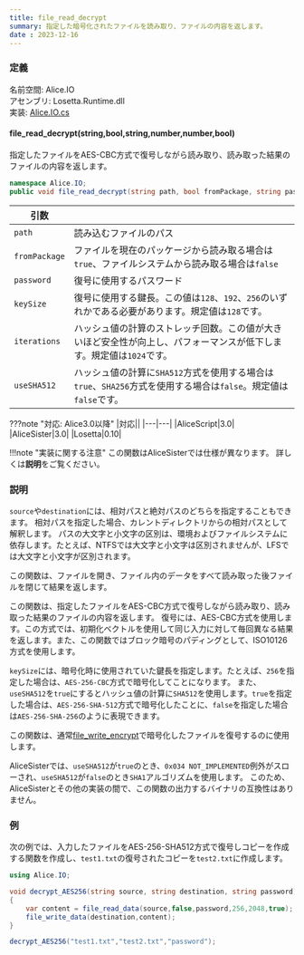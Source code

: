 ```yaml
---
title: file_read_decrypt
summary: 指定した暗号化されたファイルを読み取り、ファイルの内容を返します。
date : 2023-12-16
---
```


### 定義
名前空間: Alice.IO<br/>
アセンブリ: Losetta.Runtime.dll<br/>
実装: [Alice.IO.cs](https://github.com/WSOFT-Project/Losetta/blob/master/Losetta.Runtime/Alice.IO.cs)

#### file_read_decrypt(string,bool,string,number,number,bool)

指定したファイルをAES-CBC方式で復号しながら読み取り、読み取った結果のファイルの内容を返します。

```cs title="AliceScript"
namespace Alice.IO;
public void file_read_decrypt(string path, bool fromPackage, string password, number keySize = 128, number iterations = 1024, bool useSHA512 = false);
```

|引数| |
|-|-|
|`path`|読み込むファイルのパス|
|`fromPackage`|ファイルを現在のパッケージから読み取る場合は`true`、ファイルシステムから読み取る場合は`false`|
|`password`|復号に使用するパスワード|
|`keySize`|復号に使用する鍵長。この値は`128`、`192`、`256`のいずれかである必要があります。規定値は`128`です。|
|`iterations`|ハッシュ値の計算のストレッチ回数。この値が大きいほど安全性が向上し、パフォーマンスが低下します。規定値は`1024`です。|
|`useSHA512`|ハッシュ値の計算に`SHA512`方式を使用する場合は`true`、`SHA256`方式を使用する場合は`false`。規定値は`false`です。|

???note "対応: Alice3.0以降"
    |対応||
    |---|---|
    |AliceScript|3.0|
    |AliceSister|3.0|
    |Losetta|0.10|

!!!note "実装に関する注意"
    この関数はAliceSisterでは仕様が異なります。
    詳しくは**説明**をご覧ください。

### 説明

`source`や`destination`には、相対パスと絶対パスのどちらを指定することもできます。
相対パスを指定した場合、カレントディレクトリからの相対パスとして解釈します。
パスの大文字と小文字の区別は、環境およびファイルシステムに依存します。たとえば、NTFSでは大文字と小文字は区別されませんが、LFSでは大文字と小文字が区別されます。

この関数は、ファイルを開き、ファイル内のデータをすべて読み取った後ファイルを閉じて結果を返します。

この関数は、指定したファイルをAES-CBC方式で復号しながら読み取り、読み取った結果のファイルの内容を返します。
復号には、AES-CBC方式を使用します。この方式では、初期化ベクトルを使用して同じ入力に対して毎回異なる結果を返します。また、この関数ではブロック暗号のパディングとして、ISO10126方式を使用します。

`keySize`には、暗号化時に使用されていた鍵長を指定します。たとえば、`256`を指定した場合は、`AES-256-CBC`方式で暗号化してことになります。
また、`useSHA512`を`true`にするとハッシュ値の計算に`SHA512`を使用します。`true`を指定した場合は、`AES-256-SHA-512`方式で暗号化したことに、`false`を指定した場合は`AES-256-SHA-256`のように表現できます。

この関数は、通常[file_write_encrypt](./file_write_encrypt.md)で暗号化したファイルを復号するのに使用します。

AliceSisterでは、`useSHA512`が`true`のとき、`0x034 NOT_IMPLEMENTED`例外がスローされ、`useSHA512`が`false`のとき`SHA1`アルゴリズムを使用します。
このため、AliceSisterとその他の実装の間で、この関数の出力するバイナリの互換性はありません。
### 例
次の例では、入力したファイルをAES-256-SHA512方式で復号しコピーを作成する関数を作成し、`test1.txt`の復号されたコピーを`test2.txt`に作成します。

```cs title="AliceScript"
using Alice.IO;

void decrypt_AES256(string source, string destination, string password)
{
    var content = file_read_data(source,false,password,256,2048,true);
    file_write_data(destination,content);
}

decrypt_AES256("test1.txt","test2.txt","password");
```
